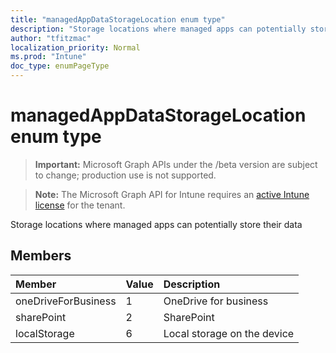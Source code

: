 ```yaml
---
title: "managedAppDataStorageLocation enum type"
description: "Storage locations where managed apps can potentially store their data"
author: "tfitzmac"
localization_priority: Normal
ms.prod: "Intune"
doc_type: enumPageType
---
```


# managedAppDataStorageLocation enum type

> **Important:** Microsoft Graph APIs under the /beta version are subject to change; production use is not supported.

> **Note:** The Microsoft Graph API for Intune requires an [active Intune license](https://go.microsoft.com/fwlink/?linkid=839381) for the tenant.

Storage locations where managed apps can potentially store their data

## Members
|Member|Value|Description|
|:---|:---|:---|
|oneDriveForBusiness|1|OneDrive for business|
|sharePoint|2|SharePoint|
|localStorage|6|Local storage on the device|






